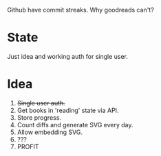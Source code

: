 Github have commit streaks. Why goodreads can't?

# State

Just idea and working auth for single user.

# Idea

1. ~~Single user auth.~~
2. Get books in 'reading' state via API.
3. Store progress.
4. Count diffs and generate SVG every day.
5. Allow embedding SVG.
6. ???
7. PROFIT
